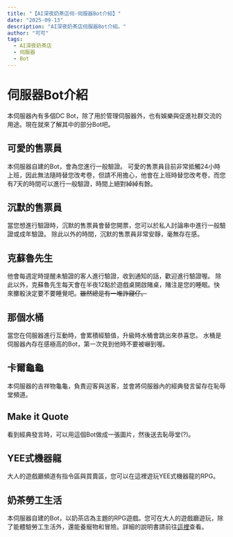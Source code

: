 ```yaml
---
title: "【AI深夜奶茶店伺-伺服器Bot介紹】"
date: "2025-09-13"
description: "AI深夜奶茶店伺服器Bot介紹。"
author: "可可"
tags:
  - AI深夜奶茶店
  - 伺服器
  - Bot
---
```

# 伺服器Bot介紹
本伺服器內有多個DC Bot，除了用於管理伺服器外，也有娛樂與促進社群交流的用途。現在就來了解其中的部分Bot吧。

## 可愛的售票員
本伺服器自建的Bot，會為您進行一般驗證。
可愛的售票員目前非常抵觸24小時上班，因此無法隨時替您改考卷，但請不用擔心，他會在上班時替您改考卷，而您有7天的時間可以進行一般驗證，時間上絕對綽綽有餘。

## 沉默的售票員
當您想進行驗證時，沉默的售票員會替您開票，您可以於私人討論串中進行一般驗證或成年驗證。
除此以外的時間，沉默的售票員非常安靜，毫無存在感。

## 克蘇魯先生
他會每週定時提醒未驗證的客人進行驗證，收到通知的話，歡迎進行驗證喔。
除此以外，克蘇魯先生每天會在半夜12點於遊戲桌開啟賭桌，賭注是您的睡眠。快來擲骰決定要不要睡覺吧。~~雖然總是有一堆詐寢仔。~~

## 那個水桶
當您在伺服器進行互動時，會累積經驗值，升級時水桶會跳出來恭喜您。
水桶是伺服器內存在感極高的Bot，第一次見到他時不要被嚇到喔。

## 卡爾龜龜
本伺服器的吉祥物龜龜，負責迎客與送客，並會將伺服器內的經典發言留存在恥辱堂頻道。

## Make it Quote
看到經典發言時，可以用這個Bot做成一張圖片，然後送去恥辱堂(?)。

## YEE式機器龍
大人的遊戲廳頻道有指令區與買賣區，您可以在這裡遊玩YEE式機器龍的RPG。

## 奶茶勞工生活
本伺服器自建的Bot，以奶茶店為主題的RPG遊戲。您可在大人的遊戲廳遊玩，除了能體驗勞工生活外，還能養寵物和冒險。詳細的說明書請前往[這裡](https://chocochocococo.github.io/milktea-workerlife-wiki/)查看。